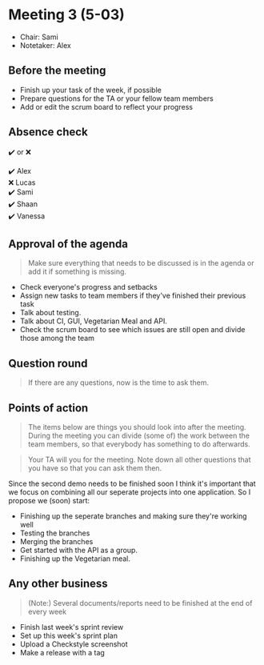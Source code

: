 # Meeting 3 (5-03)
- Chair: Sami
- Notetaker: Alex

## Before the meeting

 - Finish up your task of the week, if possible
 - Prepare questions for the TA or your fellow team members
 - Add or edit the scrum board to reflect your progress

## Absence check
:heavy_check_mark: or :x: <br/>

:heavy_check_mark: Alex<br/>
:x: Lucas<br/>
:heavy_check_mark: Sami<br/>
:heavy_check_mark: Shaan<br/>
:heavy_check_mark: Vanessa<br/>

## Approval of the agenda
> Make sure everything that needs to be discussed is in the agenda or add it if something is missing.

 - Check everyone's progress and setbacks
 - Assign new tasks to team members if they've finished their previous task
 - Talk about testing.
 - Talk about CI, GUI, Vegetarian Meal and API.
 - Check the scrum board to see which issues are still open and divide those among the team


## Question round
> If there are any questions, now is the time to ask them.
 

## Points of action
> The items below are things you should look into after the meeting. During the meeting you can divide (some of) the work between the team members, so that everybody has something to do afterwards.

> Your TA will you for the meeting. Note down all other questions that you have so that you can ask them then.

 Since the second demo needs to be finished soon I think it's important that we focus on combining all our seperate projects into one application. So I propose we (soon) start:
 - Finishing up the seperate branches and making sure they're working well
 - Testing the branches
 - Merging the branches
 - Get started with the API as a group.
 - Finishing up the Vegetarian meal.


## Any other business
> (Note:) Several documents/reports need to be finished at the end of every week
 - Finish last week's sprint review
 - Set up this week's sprint plan
 - Upload a Checkstyle screenshot
 - Make a release with a tag